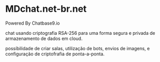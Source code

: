 # MDchat.net-br.net

Powered By Chatbase9.io

chat usando criptografia RSA-256 para uma forma segura e privada de armazenamento de dados em cloud.

possíbilidade de criar salas, utilização de bots, envios de imagens, e configuração de criptofrafia de ponta-a-ponta.
